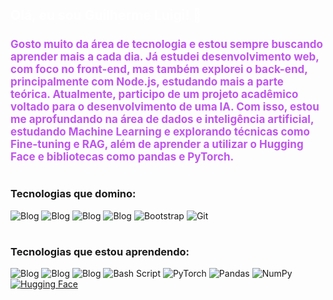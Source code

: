 <H2 style="color:white; ">Olá, eu sou Guilherme Luigi! 👋</H2> 

<H4 style="color:#bf55ec; font-size:17px">Gosto muito da área de tecnologia e estou sempre buscando aprender mais a cada dia. Já estudei desenvolvimento web, com foco no front-end, mas também explorei o back-end, principalmente com Node.js, estudando mais a parte teórica. Atualmente, participo de um projeto acadêmico voltado para o desenvolvimento de uma IA. Com isso, estou me aprofundando na área de dados e inteligência artificial, estudando Machine Learning e explorando técnicas como Fine-tuning e RAG, além de aprender a utilizar o Hugging Face e bibliotecas como pandas e PyTorch.</H4>



#

### Tecnologias que domino:

![Blog](https://img.shields.io/badge/JavaScript-F7DF1E?style=for-the-badge&logo=javascript&logoColor=black) ![Blog](https://img.shields.io/badge/HTML5-E34F26?style=for-the-badge&logo=html5&logoColor=white) ![Blog](https://img.shields.io/badge/CSS3-1572B6?style=for-the-badge&logo=css3&logoColor=white) ![Blog](https://img.shields.io/badge/Python-14354C?style=for-the-badge&logo=python&logoColor=white) ![Bootstrap](https://img.shields.io/badge/bootstrap-%238511FA.svg?style=for-the-badge&logo=bootstrap&logoColor=white) ![Git](https://img.shields.io/badge/git-%23F05033.svg?style=for-the-badge&logo=git&logoColor=white)

#
### Tecnologias que estou aprendendo:
![Blog](https://img.shields.io/badge/Node.js-43853D?style=for-the-badge&logo=node.js&logoColor=white) ![Blog]( 	https://img.shields.io/badge/MySQL-00000F?style=for-the-badge&logo=mysql&logoColor=white) ![Blog](https://img.shields.io/badge/MongoDB-4EA94B?style=for-the-badge&logo=mongodb&logoColor=white)  ![Bash Script](https://img.shields.io/badge/bash_script-%23121011.svg?style=for-the-badge&logo=gnu-bash&logoColor=white) ![PyTorch](https://img.shields.io/badge/PyTorch-%23EE4C2C.svg?style=for-the-badge&logo=PyTorch&logoColor=white) ![Pandas](https://img.shields.io/badge/pandas-%23150458.svg?style=for-the-badge&logo=pandas&logoColor=white) ![NumPy](https://img.shields.io/badge/numpy-%23013243.svg?style=for-the-badge&logo=numpy&logoColor=white) [![Hugging Face](https://img.shields.io/badge/Hugging%20Face-FFD21E?logo=huggingface&logoColor=000)](#)

